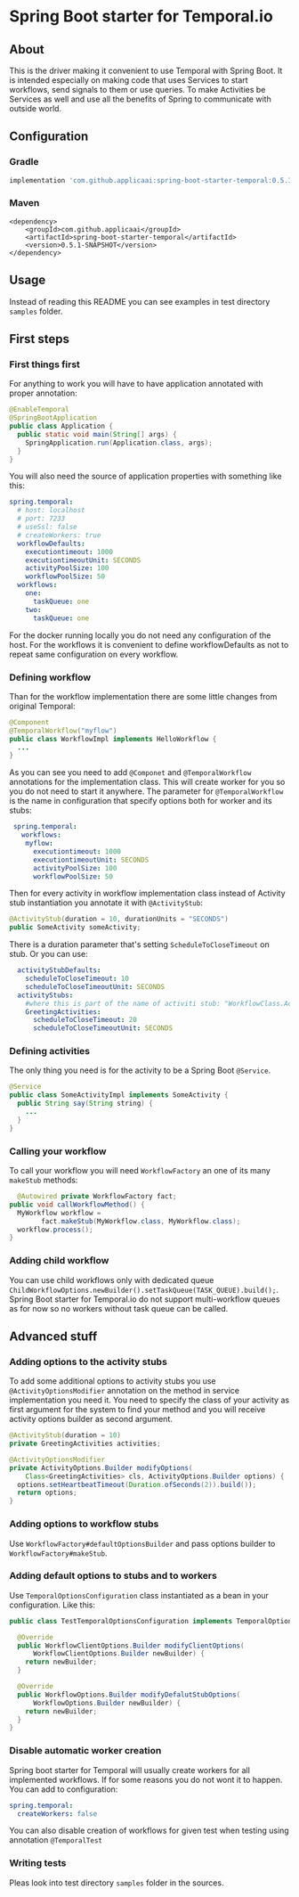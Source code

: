 # Spring Boot starter for Temporal.io
## About
This is the driver making it convenient to use Temporal with Spring Boot. It is intended especially on making code that uses Services to start workflows, send signals to them or use queries. To make Activities be Services as well and use all the benefits of Spring to communicate with outside world.

## Configuration

### Gradle
```gradle
implementation 'com.github.applicaai:spring-boot-starter-temporal:0.5.1-SNAPSHOT'
```

### Maven
```maven
<dependency>
    <groupId>com.github.applicaai</groupId>
    <artifactId>spring-boot-starter-temporal</artifactId>
    <version>0.5.1-SNAPSHOT</version>
</dependency>
```
## Usage

Instead of reading this README you can see examples in test directory `samples` folder.
## First steps
### First things first

For anything to work you will have to have application annotated with
proper annotation:
```java
@EnableTemporal
@SpringBootApplication
public class Application {
  public static void main(String[] args) {
    SpringApplication.run(Application.class, args);
  }
}
```
You will also need the source of application properties with something like this:
```yaml
spring.temporal:
  # host: localhost
  # port: 7233
  # useSsl: false
  # createWorkers: true
  workflowDefaults:
    executiontimeout: 1000
    executiontimeoutUnit: SECONDS
    activityPoolSize: 100
    workflowPoolSize: 50
  workflows:
    one:
      taskQueue: one
    two:
      taskQueue: one
```
For the docker running locally you do not need any configuration of the host. For the workflows it is convenient to define workflowDefaults as 
not to repeat same configuration on every workflow.

### Defining workflow 
Than for the workflow implementation there are some little changes from 
original Temporal:
```java
@Component
@TemporalWorkflow("myflow")
public class WorkflowImpl implements HelloWorkflow {
  ...
}
```

As you can see you need to add `@Componet` and `@TemporalWorkflow` annotations for the implementation class. This will create worker for you so you do not need to start it anywhere. The parameter for `@TemporalWorkflow` is the name in configuration that specify
options both for worker and its stubs:

```yaml
 spring.temporal:
   workflows:
    myflow:
      executiontimeout: 1000
      executiontimeoutUnit: SECONDS
      activityPoolSize: 100
      workflowPoolSize: 50
```

Then for every activity in workflow implementation class instead of 
Activity stub instantiation you annotate it with `@ActivityStub`:

```java
@ActivityStub(duration = 10, durationUnits = "SECONDS")
public SomeActivity someActivity;
```

There is a duration parameter that's setting `ScheduleToCloseTimeout` on stub.
Or you can use:
```yaml
  activityStubDefaults:
    scheduleToCloseTimeout: 10
    scheduleToCloseTimeoutUnit: SECONDS
  activityStubs:
    #where this is part of the name of activiti stub: "WorkflowClass.ActivityInterface"
    GreetingActivities:
      scheduleToCloseTimeout: 20
      scheduleToCloseTimeoutUnit: SECONDS
```

### Defining activities
The only thing you need is for the activity to be a Spring Boot `@Service`.
```java
@Service
public class SomeActivityImpl implements SomeActivity {
  public String say(String string) {
    ...
  }
}
```

### Calling your workflow

To call your workflow you will need `WorkflowFactory` an one of its many
`makeStub` methods:

```java
  @Autowired private WorkflowFactory fact;
public void callWorkflowMethod() {
  MyWorkflow workflow = 
        fact.makeStub(MyWorkflow.class, MyWorkflow.class);
  workflow.process();
}

```
### Adding child workflow

You can use child workflows only with dedicated queue `ChildWorkflowOptions.newBuilder().setTaskQueue(TASK_QUEUE).build();`.
Spring Boot starter for Temporal.io do not support multi-workflow queues as for now so no workers without task queue can be called.

## Advanced stuff

### Adding options to the activity stubs

To add some additional options to activity stubs you use
`@ActivityOptionsModifier` annotation on the method in 
service implementation you need it. You need to specify
the class of your activity as first argument for the system
to find your method and you will receive activity options 
builder as second argument.

```java
@ActivityStub(duration = 10)
private GreetingActivities activities;

@ActivityOptionsModifier
private ActivityOptions.Builder modifyOptions(
    Class<GreetingActivities> cls, ActivityOptions.Builder options) {
  options.setHeartbeatTimeout(Duration.ofSeconds(2)).build());
  return options;
}
```

### Adding options to workflow stubs

Use `WorkflowFactory#defaultOptionsBuilder` and pass options builder to 
`WorkflowFactory#makeStub`.

### Adding default options to stubs and to workers

Use `TemporalOptionsConfiguration` class instantiated as a bean in your configuration.
Like this:
```java
public class TestTemporalOptionsConfiguration implements TemporalOptionsConfiguration {

  @Override
  public WorkflowClientOptions.Builder modifyClientOptions(
      WorkflowClientOptions.Builder newBuilder) {
    return newBuilder;
  }

  @Override
  public WorkflowOptions.Builder modifyDefalutStubOptions(
      WorkflowOptions.Builder newBuilder) {
    return newBuilder;
  }
}
```
### Disable automatic worker creation

Spring boot starter for Temporal will usually create workers for all implemented workflows.
If for some reasons you do not wont it to happen. You can add to configuration:
```yaml
spring.temporal:
  createWorkers: false
```

You can also disable creation of workflows for given test when testing using annotation `@TemporalTest`
### Writing tests

Pleas look into test directory `samples` folder in the sources.

